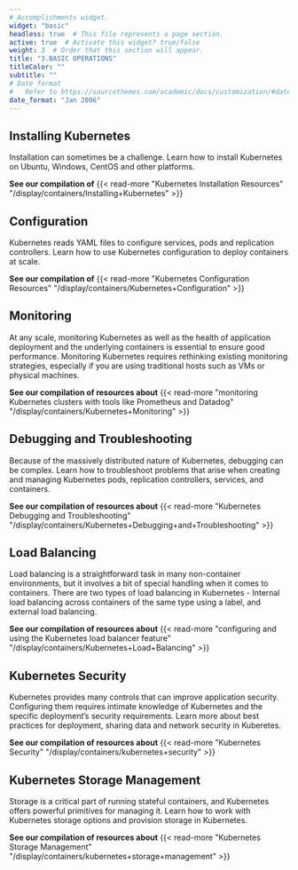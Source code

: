 ```yaml
---
# Accomplishments widget.
widget: "basic"  
headless: true  # This file represents a page section.
active: true  # Activate this widget? true/false
weight: 3  # Order that this section will appear.
title: "3.BASIC OPERATIONS"
titleColor: ""
subtitle: ""
# Date format
#   Refer to https://sourcethemes.com/academic/docs/customization/#date-format
date_format: "Jan 2006"
---
```


## Installing Kubernetes

Installation can sometimes be a challenge. Learn how to install Kubernetes on Ubuntu, Windows, CentOS and other platforms.

**See our compilation of** {{< read-more "Kubernetes Installation Resources" "/display/containers/Installing+Kubernetes"  >}}

## Configuration

Kubernetes reads YAML files to configure services, pods and replication controllers. Learn how to use Kubernetes configuration to deploy containers at scale.

**See our compilation of** {{< read-more "Kubernetes Configuration Resources" "/display/containers/Kubernetes+Configuration"  >}}

## Monitoring

At any scale, monitoring Kubernetes as well as the health of application deployment and the underlying containers is essential to ensure good performance. Monitoring Kubernetes requires rethinking existing monitoring strategies, especially if you are using traditional hosts such as VMs or physical machines.

**See our compilation of resources about** {{< read-more "monitoring Kubernetes clusters with tools like Prometheus and Datadog" "/display/containers/Kubernetes+Monitoring"  >}}

## Debugging and Troubleshooting

Because of the massively distributed nature of Kubernetes, debugging can be complex. Learn how to troubleshoot problems that arise when creating and managing Kubernetes pods, replication controllers, services, and containers. 

**See our compilation of resources about** {{< read-more "Kubernetes Debugging and Troubleshooting" "/display/containers/Kubernetes+Debugging+and+Troubleshooting"  >}}


## Load Balancing

Load balancing is a straightforward task in many non-container environments, but it involves a bit of special handling when it comes to containers. There are two types of load balancing in Kubernetes - Internal load balancing across containers of the same type using a label, and external load balancing.

**See our compilation of resources about** {{< read-more "configuring and using the Kubernetes load balancer feature" "/display/containers/Kubernetes+Load+Balancing"  >}}

## Kubernetes Security

Kubernetes provides many controls that can improve application security. Configuring them requires intimate knowledge of Kubernetes and the specific deployment’s security requirements. Learn more about best practices for deployment, sharing data and network security in Kuberetes.

**See our compilation of resources about** {{< read-more "Kubernetes Security" "/display/containers/kubernetes+security"  >}}

## Kubernetes Storage Management


Storage is a critical part of running stateful containers, and Kubernetes offers powerful primitives for managing it. Learn how to work with Kubernetes storage options and provision storage in Kubernetes.

**See our compilation of resources about** {{< read-more "Kubernetes Storage Management" "/display/containers/kubernetes+storage+management"  >}}



